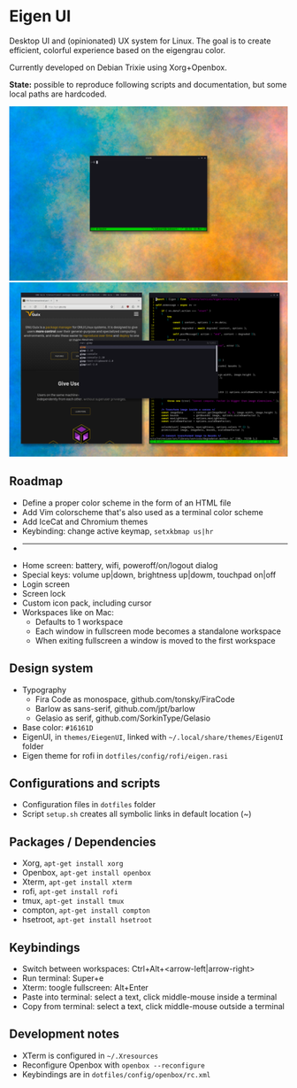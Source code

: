 # Eigen UI

Desktop UI and (opinionated) UX system for Linux. The goal is to create efficient, colorful experience based on the eigengrau color.

Currently developed on Debian Trixie using Xorg+Openbox.

**State:** possible to reproduce following scripts and documentation, but some local paths are hardcoded.

![Screenshot: Eigen UI start](screenshots/2025-03-16-eigen-ui-start-1920x1200.png)
![Screenshot: Eigen UI windows](screenshots/2025-03-16-eigen-ui-windows-1920x1200.png)

## Roadmap

* Define a proper color scheme in the form of an HTML file
* Add Vim colorscheme that's also used as a terminal color scheme
* Add IceCat and Chromium themes
* Keybinding: change active keymap, `setxkbmap us|hr`
* ---
* Home screen: battery, wifi, poweroff/on/logout dialog
* Special keys: volume up|down, brightness up|dowm, touchpad on|off
* Login screen
* Screen lock
* Custom icon pack, including cursor
* Workspaces like on Mac:
	* Defaults to 1 workspace
	* Each window in fullscreen mode becomes a standalone workspace
	* When exiting fullscreen a window is moved to the first workspace

## Design system

* Typography
	* Fira Code as monospace, github.com/tonsky/FiraCode
	* Barlow as sans-serif, github.com/jpt/barlow
	* Gelasio as serif, github.com/SorkinType/Gelasio
* Base color: `#16161D`
* EigenUI, in `themes/EiegenUI`, linked with `~/.local/share/themes/EigenUI` folder
* Eigen theme for rofi in `dotfiles/config/rofi/eigen.rasi`

## Configurations and scripts

* Configuration files in `dotfiles` folder
* Script `setup.sh` creates all symbolic links in default location (~)

## Packages / Dependencies

* Xorg, `apt-get install xorg`
* Openbox, `apt-get install openbox`
* Xterm, `apt-get install xterm`
* rofi, `apt-get install rofi`
* tmux, `apt-get install tmux`
* compton, `apt-get install compton`
* hsetroot, `apt-get install hsetroot`

## Keybindings

* Switch between workspaces: Ctrl+Alt+<arrow-left|arrow-right>
* Run terminal: Super+e
* Xterm: toogle fullscreen: Alt+Enter
* Paste into terminal: select a text, click middle-mouse inside a terminal
* Copy from terminal: select a text, click middle-mouse outside a terminal

## Development notes

* XTerm is configured in `~/.Xresources`
* Reconfigure Openbox with `openbox --reconfigure`
* Keybindings are in `dotfiles/config/openbox/rc.xml`


